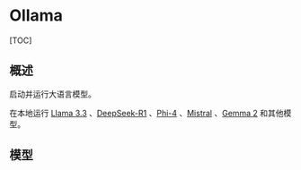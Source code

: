 # Ollama

[TOC]

## 概述

启动并运行大语言模型。

在本地运行 [Llama 3.3](https://ollama.com/library/llama3.3) 、[DeepSeek-R1](https://ollama.com/library/deepseek-r1) 、[Phi-4](https://ollama.com/library/phi4) 、[Mistral](https://ollama.com/library/mistral) 、[Gemma 2](https://ollama.com/library/gemma2) 和其他模型。

## 模型

